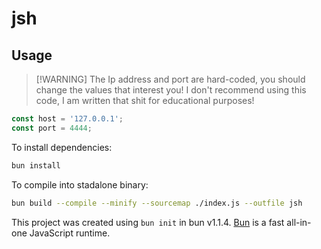# jsh

## Usage
> \[!WARNING\]
> The Ip address and port are hard-coded, you should change the values that interest you!
> I don't recommend using this code, I am written that shit for educational purposes!

```js
const host = '127.0.0.1';
const port = 4444;
```

To install dependencies:

```bash
bun install
```

To compile into stadalone binary:

```bash
bun build --compile --minify --sourcemap ./index.js --outfile jsh
```

This project was created using `bun init` in bun v1.1.4. [Bun](https://bun.sh) is a fast all-in-one JavaScript runtime.
